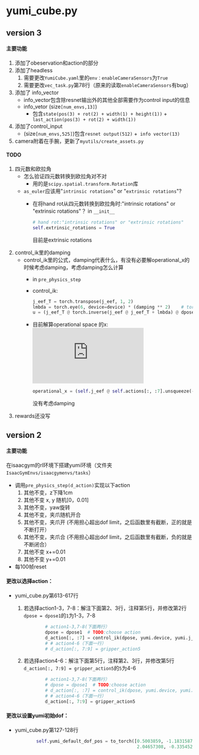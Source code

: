 # yumi_cube.py

## version 3

#### 主要功能

1. 添加了obeservation和action的部分
2. 添加了headless   
    1. 需要更改`YumiCube.yaml`里的`env：enableCameraSensors`为`True`
    2. 需要更改`vec_task.py`第78行（原来的读取`enableCameraSensors`有bug）
3. 添加了 info_vector
    * info_vector包含除resnet输出外的其他全部需要作为control input的信息
    * info_vetor (size`[num_envs,13]`)
      * 包含`state(pos(3) + rot(2) + width(1) + height(1))` +` last_action(pos(3) + rot(2) + width(1))`
4. 添加了control_input
    * (size`[num_envs,525]`)包含`resnet output(512)` +` info vector(13)`
5. camera附着在手腕，更新了`myutils/create_assets.py`

#### TODO

1. 四元数和欧拉角
    * 怎么验证四元数转换到欧拉角对不对
      * 用的是`scipy.spatial.transform.Rotation`库
    * `as_euler`应该用"`intrinsic rotations`" or "`extrinsic rotations`"?
      * 在将hand rot从四元数转换到欧拉角时:"intrinsic rotations" or "extrinsic rotations"？
        in `__init__`
        ```python
        # hand rot:"intrinsic rotations" or "extrinsic rotations"
        self.extrinsic_rotations = True
        ```

        目前是extrinsic rotations
2. control_ik里的damping
    * control_ik里的公式，damping代表什么，有没有必要解operational_x的时候考虑damping，考虑damping怎么计算
      * in `pre_physics_step`
      * control_ik:
        ```python
        j_eef_T = torch.transpose(j_eef, 1, 2)
        lmbda = torch.eye(6, device=device) * (damping ** 2)    # torch.eye(6) 6维单位阵
        u = (j_eef_T @ torch.inverse(j_eef @ j_eef_T + lmbda) @ dpose).view(num_envs, 7) 
        ```

      * 目前解算operational space 的x:
        ![\dot{\textbf{x}} = \textbf{J} ](https://s0.wp.com/latex.php?latex=%5Cdot%7B%5Ctextbf%7Bx%7D%7D+%3D+%5Ctextbf%7BJ%7D+%5C%3B+%5Cdot%7B%5Ctextbf%7Bq%7D%7D&bg=ffffff&fg=555555&s=0&c=20201002)
        ```python
        operational_x = (self.j_eef @ self.actions[:, :7].unsqueeze(-1)).view(self.num_envs, 6)
        ```

        没有考虑damping
3. rewards还没写

## version 2

#### 主要功能

在isaacgym的rl环境下搭建yumi环境（文件夹`IsaacGymEnvs/isaacgymenvs/tasks`）

* 调用`pre_physics_step(d_action)`实现以下action
  1. 其他不变，z下降1cm
  2. 其他不变 x, y 随机[0，0.01]
  3. 其他不变，yaw旋转
  4. 其他不变，夹爪随机开合
  5. 其他不变，夹爪开 (不用担心超出dof limit，之后函数里有截断，正的就是不断打开）
  6. 其他不变，夹爪合 (不用担心超出dof limit，之后函数里有截断，负的就是不断闭合）
  7. 其他不变 x+=0.01
  8. 其他不变 y+=0.01
* 每100帧reset

#### 更改以选择action：

* yumi_cube.py第613-617行
  1. 若选择action1-3，7-8：解注下面第2、3行，注释第5行，并修改第2行`dpose = dpose1`的`1`为1-3，7-8
      ```python
              # action1-3,7-8(下面两行）
              dpose = dpose1  # TODO:choose action
              d_action[:, :7] = control_ik(dpose, yumi.device, yumi.j_eef, yumi.num_envs)
              # # action4-6（下面一行）
              # d_action[:, 7:9] = gripper_action5
      ```

  2. 若选择action4-6：解注下面第5行，注释第2、3行，并修改第5行`d_action[:, 7:9] = gripper_action5`的`5`为4-6
      ```python
              # action1-3,7-8(下面两行）
              # dpose = dpose1  # TODO:choose action
              # d_action[:, :7] = control_ik(dpose, yumi.device, yumi.j_eef, yumi.num_envs)
              # # action4-6（下面一行）
              d_action[:, 7:9] = gripper_action5
      ```

#### 更改以设置yumi初始dof：

* yumi_cube.py第127-128行
  ```python
          self.yumi_default_dof_pos = to_torch([0.5003859, -1.1831587, -0.01762783, -0.34278267, -1.38648956,
                                                2.04657308, -0.33545228, 0.012, 0.012], device=self.device)
  ```
